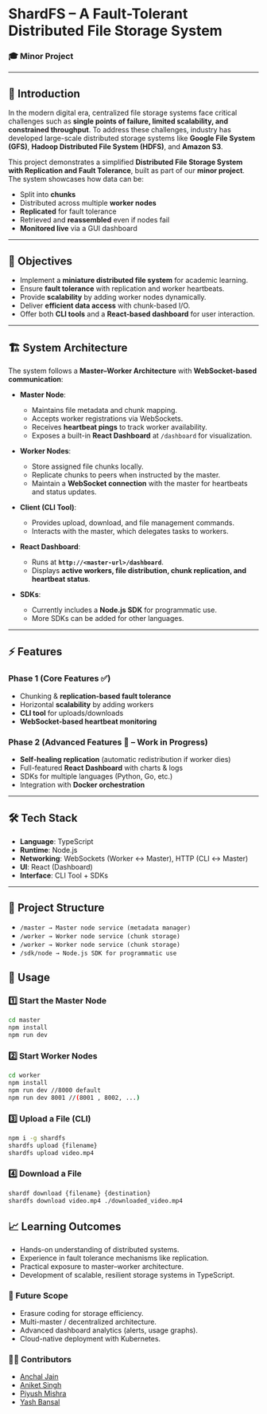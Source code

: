 # ShardFS – A Fault-Tolerant Distributed File Storage System

### 🎓 Minor Project 
---

## 📌 Introduction
In the modern digital era, centralized file storage systems face critical challenges such as **single points of failure, limited scalability, and constrained throughput**. To address these challenges, industry has developed large-scale distributed storage systems like **Google File System (GFS)**, **Hadoop Distributed File System (HDFS)**, and **Amazon S3**.

This project demonstrates a simplified **Distributed File Storage System with Replication and Fault Tolerance**, built as part of our **minor project**. The system showcases how data can be:

- Split into **chunks**  
- Distributed across multiple **worker nodes**  
- **Replicated** for fault tolerance  
- Retrieved and **reassembled** even if nodes fail  
- **Monitored live** via a GUI dashboard  

---

## 🎯 Objectives
- Implement a **miniature distributed file system** for academic learning.  
- Ensure **fault tolerance** with replication and worker heartbeats.  
- Provide **scalability** by adding worker nodes dynamically.  
- Deliver **efficient data access** with chunk-based I/O.  
- Offer both **CLI tools** and a **React-based dashboard** for user interaction.  

---

## 🏗️ System Architecture
The system follows a **Master–Worker Architecture** with **WebSocket-based communication**:

- **Master Node**:  
  - Maintains file metadata and chunk mapping.  
  - Accepts worker registrations via WebSockets.  
  - Receives **heartbeat pings** to track worker availability.  
  - Exposes a built-in **React Dashboard** at `/dashboard` for visualization.  

- **Worker Nodes**:  
  - Store assigned file chunks locally.  
  - Replicate chunks to peers when instructed by the master.  
  - Maintain a **WebSocket connection** with the master for heartbeats and status updates.  

- **Client (CLI Tool)**:  
  - Provides upload, download, and file management commands.  
  - Interacts with the master, which delegates tasks to workers.  

- **React Dashboard**:  
  - Runs at **`http://<master-url>/dashboard`**.  
  - Displays **active workers, file distribution, chunk replication, and heartbeat status**.    

- **SDKs**:  
  - Currently includes a **Node.js SDK** for programmatic use.  
  - More SDKs can be added for other languages.  

---

## ⚡ Features

### Phase 1 (Core Features ✅)
- Chunking & **replication-based fault tolerance**  
- Horizontal **scalability** by adding workers  
- **CLI tool** for uploads/downloads  
- **WebSocket-based heartbeat monitoring**  

### Phase 2 (Advanced Features 🚀 – Work in Progress)
- **Self-healing replication** (automatic redistribution if worker dies)  
- Full-featured **React Dashboard** with charts & logs  
- SDKs for multiple languages (Python, Go, etc.)  
- Integration with **Docker orchestration**  

---

## 🛠️ Tech Stack
- **Language**: TypeScript  
- **Runtime**: Node.js  
- **Networking**: WebSockets (Worker ↔ Master), HTTP (CLI ↔ Master)  
- **UI**: React (Dashboard)  
- **Interface**: CLI Tool + SDKs  

---

## 📂 Project Structure
- `/master → Master node service (metadata manager)`
- `/worker → Worker node service (chunk storage)`
- `/worker → Worker node service (chunk storage)`
- `/sdk/node → Node.js SDK for programmatic use`

## 🚀 Usage

### 1️⃣ Start the Master Node
```bash
cd master
npm install
npm run dev
```
### 2️⃣ Start Worker Nodes

```bash
cd worker
npm install
npm run dev //8000 default
npm run dev 8001 //(8001 , 8002, ...)
```
### 3️⃣ Upload a File (CLI)

```bash
npm i -g shardfs
shardfs upload {filename}
shardfs upload video.mp4
```
### 4️⃣ Download a File

```bash
shardf download {filename} {destination}
shardfs download video.mp4 ./downloaded_video.mp4
```

## 📈 Learning Outcomes
- Hands-on understanding of distributed systems.
- Experience in fault tolerance mechanisms like replication.
- Practical exposure to master–worker architecture.
- Development of scalable, resilient storage systems in TypeScript.

### 🔮 Future Scope

- Erasure coding for storage efficiency.
- Multi-master / decentralized architecture.
- Advanced dashboard analytics (alerts, usage graphs).
- Cloud-native deployment with Kubernetes.
### 👨‍💻 Contributors
- [Anchal Jain](https://github.com/Anchal627)
- [Aniket Singh](https://github.com/ROG4113)
- [Piyush Mishra](https://github.com/PiyushXmishra)
- [Yash Bansal](https://github.com/YashXBansal)
